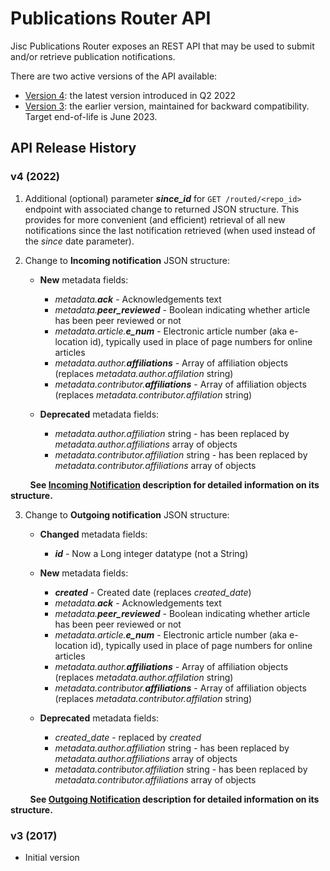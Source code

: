 # Publications Router API #

Jisc Publications Router exposes an REST API that may be used to submit and/or retrieve publication notifications.


There are two active versions of the API available:

* [Version 4](./v4/README.md):  the latest version introduced in Q2 2022
* [Version 3](./v3/README.md):  the earlier version, maintained for backward compatibility. Target end-of-life is June 2023.


## API Release History

### v4 (2022)

1. Additional (optional) parameter ***since_id*** for `GET /routed/<repo_id>` endpoint with associated change to returned JSON structure.  This provides for more convenient (and efficient) retrieval of all new notifications since the last notification retrieved (when used instead of the *since* date parameter).


2. Change to **Incoming notification** JSON structure: 
   * **New** metadata fields:
     * *metadata.**ack*** - Acknowledgements text
     * *metadata.**peer_reviewed*** - Boolean indicating whether article has been peer reviewed or not
     * *metadata.article.**e_num*** - Electronic article number (aka e-location id), typically used in place of page numbers for online articles
     * *metadata.author.**affiliations*** - Array of affiliation objects (replaces *metadata.author.affilation* string)
     * *metadata.contributor.**affiliations*** - Array of affiliation objects (replaces *metadata.contributor.affilation* string)
     
   * **Deprecated** metadata fields:
     * *metadata.author.affiliation* string - has been replaced by *metadata.author.affiliations* array of objects
     * *metadata.contributor.affiliation* string - has been replaced by *metadata.contributor.affiliations* array of objects
 
&nbsp;&nbsp;&nbsp;&nbsp;&nbsp;&nbsp;&nbsp;&nbsp;**See [Incoming Notification](./v4/IncomingNotification.md#incoming-notification) description for detailed information on its structure.**
&nbsp;

3. Change to **Outgoing notification** JSON structure: 
   * **Changed** metadata fields:
     * ***id*** - Now a Long integer datatype (not a String)

   * **New** metadata fields:
     * ***created*** - Created date (replaces *created_date*)
     * *metadata.**ack*** - Acknowledgements text
     * *metadata.**peer_reviewed*** - Boolean indicating whether article has been peer reviewed or not
     * *metadata.article.**e_num*** - Electronic article number (aka e-location id), typically used in place of page numbers for online articles
     * *metadata.author.**affiliations*** - Array of affiliation objects (replaces *metadata.author.affilation* string)
     * *metadata.contributor.**affiliations*** - Array of affiliation objects (replaces *metadata.contributor.affilation* string)

   * **Deprecated** metadata fields:
     * *created_date* - replaced by *created*
     * *metadata.author.affiliation* string - has been replaced by *metadata.author.affiliations* array of objects
     * *metadata.contributor.affiliation* string - has been replaced by *metadata.contributor.affiliations* array of objects
 
&nbsp;&nbsp;&nbsp;&nbsp;&nbsp;&nbsp;&nbsp;&nbsp;**See [Outgoing Notification](./v4/OutgoingNotification.md#outgoing-notification) description for detailed information on its structure.**
&nbsp;


### v3 (2017)
* Initial version
